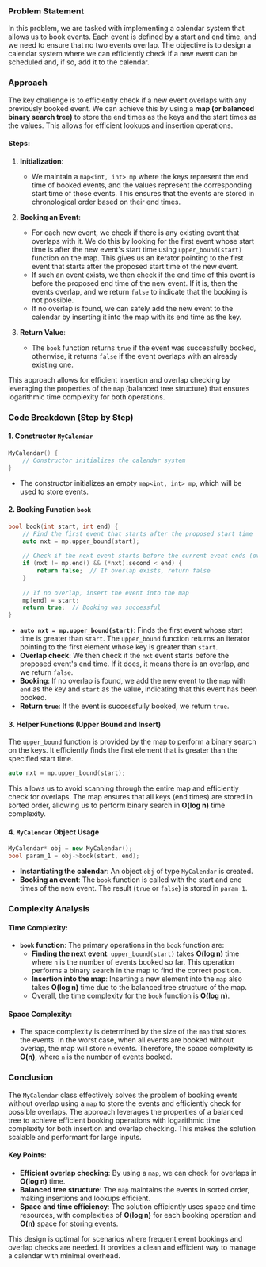 ### Problem Statement

In this problem, we are tasked with implementing a calendar system that allows us to book events. Each event is defined by a start and end time, and we need to ensure that no two events overlap. The objective is to design a calendar system where we can efficiently check if a new event can be scheduled and, if so, add it to the calendar.

### Approach

The key challenge is to efficiently check if a new event overlaps with any previously booked event. We can achieve this by using a **map (or balanced binary search tree)** to store the end times as the keys and the start times as the values. This allows for efficient lookups and insertion operations.

#### Steps:

1. **Initialization**: 
   - We maintain a `map<int, int> mp` where the keys represent the end time of booked events, and the values represent the corresponding start time of those events. This ensures that the events are stored in chronological order based on their end times.
   
2. **Booking an Event**:
   - For each new event, we check if there is any existing event that overlaps with it. We do this by looking for the first event whose start time is after the new event's start time using `upper_bound(start)` function on the map. This gives us an iterator pointing to the first event that starts after the proposed start time of the new event.
   - If such an event exists, we then check if the end time of this event is before the proposed end time of the new event. If it is, then the events overlap, and we return `false` to indicate that the booking is not possible.
   - If no overlap is found, we can safely add the new event to the calendar by inserting it into the map with its end time as the key.

3. **Return Value**:
   - The `book` function returns `true` if the event was successfully booked, otherwise, it returns `false` if the event overlaps with an already existing one.

This approach allows for efficient insertion and overlap checking by leveraging the properties of the `map` (balanced tree structure) that ensures logarithmic time complexity for both operations.

### Code Breakdown (Step by Step)

#### 1. **Constructor `MyCalendar`**

```cpp
MyCalendar() {
    // Constructor initializes the calendar system
}
```
- The constructor initializes an empty `map<int, int> mp`, which will be used to store events.
  
#### 2. **Booking Function `book`**

```cpp
bool book(int start, int end) {
    // Find the first event that starts after the proposed start time
    auto nxt = mp.upper_bound(start);
    
    // Check if the next event starts before the current event ends (overlap check)
    if (nxt != mp.end() && (*nxt).second < end) {
        return false;  // If overlap exists, return false
    }
    
    // If no overlap, insert the event into the map
    mp[end] = start;
    return true;  // Booking was successful
}
```
- **`auto nxt = mp.upper_bound(start)`**: Finds the first event whose start time is greater than `start`. The `upper_bound` function returns an iterator pointing to the first element whose key is greater than `start`.
- **Overlap check**: We then check if the `nxt` event starts before the proposed event's end time. If it does, it means there is an overlap, and we return `false`.
- **Booking**: If no overlap is found, we add the new event to the `map` with `end` as the key and `start` as the value, indicating that this event has been booked.
- **Return `true`**: If the event is successfully booked, we return `true`.

#### 3. **Helper Functions (Upper Bound and Insert)**
The `upper_bound` function is provided by the map to perform a binary search on the keys. It efficiently finds the first element that is greater than the specified start time.

```cpp
auto nxt = mp.upper_bound(start);
```

This allows us to avoid scanning through the entire map and efficiently check for overlaps. The map ensures that all keys (end times) are stored in sorted order, allowing us to perform binary search in **O(log n)** time complexity.

#### 4. **`MyCalendar` Object Usage**

```cpp
MyCalendar* obj = new MyCalendar();
bool param_1 = obj->book(start, end);
```
- **Instantiating the calendar**: An object `obj` of type `MyCalendar` is created.
- **Booking an event**: The `book` function is called with the start and end times of the new event. The result (`true` or `false`) is stored in `param_1`.

### Complexity Analysis

#### Time Complexity:
- **`book` function**: The primary operations in the `book` function are:
  - **Finding the next event**: `upper_bound(start)` takes **O(log n)** time where `n` is the number of events booked so far. This operation performs a binary search in the map to find the correct position.
  - **Insertion into the map**: Inserting a new element into the `map` also takes **O(log n)** time due to the balanced tree structure of the map.
  - Overall, the time complexity for the `book` function is **O(log n)**.

#### Space Complexity:
- The space complexity is determined by the size of the `map` that stores the events. In the worst case, when all events are booked without overlap, the map will store `n` events. Therefore, the space complexity is **O(n)**, where `n` is the number of events booked.

### Conclusion

The `MyCalendar` class effectively solves the problem of booking events without overlap using a `map` to store the events and efficiently check for possible overlaps. The approach leverages the properties of a balanced tree to achieve efficient booking operations with logarithmic time complexity for both insertion and overlap checking. This makes the solution scalable and performant for large inputs.

#### Key Points:
- **Efficient overlap checking**: By using a `map`, we can check for overlaps in **O(log n)** time.
- **Balanced tree structure**: The `map` maintains the events in sorted order, making insertions and lookups efficient.
- **Space and time efficiency**: The solution efficiently uses space and time resources, with complexities of **O(log n)** for each booking operation and **O(n)** space for storing events.

This design is optimal for scenarios where frequent event bookings and overlap checks are needed. It provides a clean and efficient way to manage a calendar with minimal overhead.